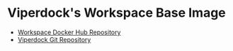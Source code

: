 # Viperdock's Workspace Base Image

- [Workspace Docker Hub Repository](https://hub.docker.com/r/viperportside/workspace/)
- [Viperdock Git Repository](https://viper-lab.com/viper/docker)
